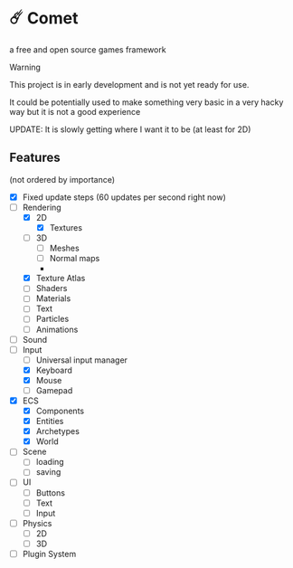 # ☄️ Comet
a free and open source games framework

> [!WARNING]
> This project is in early development and is not yet ready for use.
> 
> It could be potentially used to make something very basic in a very hacky way but it is not a good experience 
> 
> UPDATE: It is slowly getting where I want it to be (at least for 2D)

## Features
(not ordered by importance)

- [x] Fixed update steps (60 updates per second right now)
- [ ] Rendering
  - [x] 2D
    - [x] Textures
  - [ ] 3D
    - [ ] Meshes
    - [ ] Normal maps
    - 
  - [x] Texture Atlas
  - [ ] Shaders
  - [ ] Materials
  - [ ] Text
  - [ ] Particles
  - [ ] Animations
- [ ] Sound
- [ ] Input
  - [ ] Universal input manager
  - [x] Keyboard
  - [x] Mouse
  - [ ] Gamepad
- [x] ECS
  - [x] Components
  - [x] Entities
  - [x] Archetypes
  - [x] World
- [ ] Scene
  - [ ] loading
  - [ ] saving
- [ ] UI
  - [ ] Buttons
  - [ ] Text
  - [ ] Input
- [ ] Physics
  - [ ] 2D
  - [ ] 3D
- [ ] Plugin System 